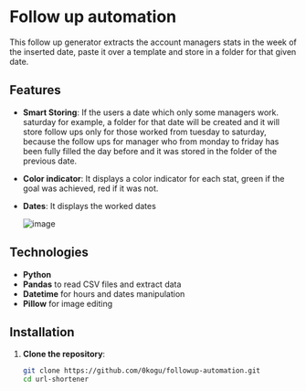 # Follow up automation

This follow up generator extracts the account managers stats in the week of the inserted date, paste it over a template and store in a folder for that given date.

## Features

- **Smart Storing**: If the users a date which only some managers work. saturday for example, a folder for that date will be created and it will store follow ups only for those worked from tuesday to saturday, because the follow ups for manager who from monday to friday has been fully filled the day before and it was stored in the folder of the previous date.
- **Color indicator**: It displays a color indicator for each stat, green if the goal was achieved, red if it was not.
- **Dates**: It displays the worked dates

  ![image](https://github.com/user-attachments/assets/3b8c0e5b-ce36-4d88-83fe-f369081ac854)


## Technologies

- **Python**
- **Pandas** to read CSV files and extract data
- **Datetime** for hours and dates manipulation
- **Pillow** for image editing


## Installation

1. **Clone the repository**:

   ```bash
   git clone https://github.com/0kogu/followup-automation.git
   cd url-shortener
